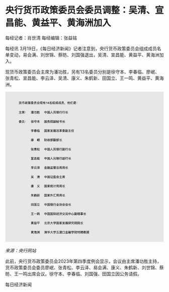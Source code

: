 # 央行货币政策委员会委员调整：吴清、宣昌能、黄益平、黄海洲加入

每经记者：肖世清 每经编辑：张益铭

每经讯 3月19日，《每日经济新闻》记者注意到，央行货币政策委员会组成成员名单变动，易会满、刘世锦、蔡昉、刘国强退出，吴清、宣昌能、黄益平、黄海洲加入。

现货币政策委员会主席为潘功胜，另有13名委员分别是徐守本、李春临、廖岷、张青松、宣昌能、李云泽、吴清、康义、朱鹤新、田国立、王一鸣、黄益平、黄海洲。

![0308a5656fbed5c50ebc84b55061fee6.jpg](https://raw.githubusercontent.com/qqhsx/qqnews_image/main/2024/03/19/央行货币政策委员会委员调整：吴清、宣昌能、黄益平、黄海洲加入/0308a5656fbed5c50ebc84b55061fee6.jpg)

_来源：央行网站_

此前，央行货币政策委员会2023年第四季度例会显示，会议由主席潘功胜主持，货币政策委员会委员廖岷、张青松、李云泽、易会满、康义、朱鹤新、刘世锦、蔡昉、王一鸣出席会议。徐守本、李春临、刘国强、田国立因公务请假。

每日经济新闻

